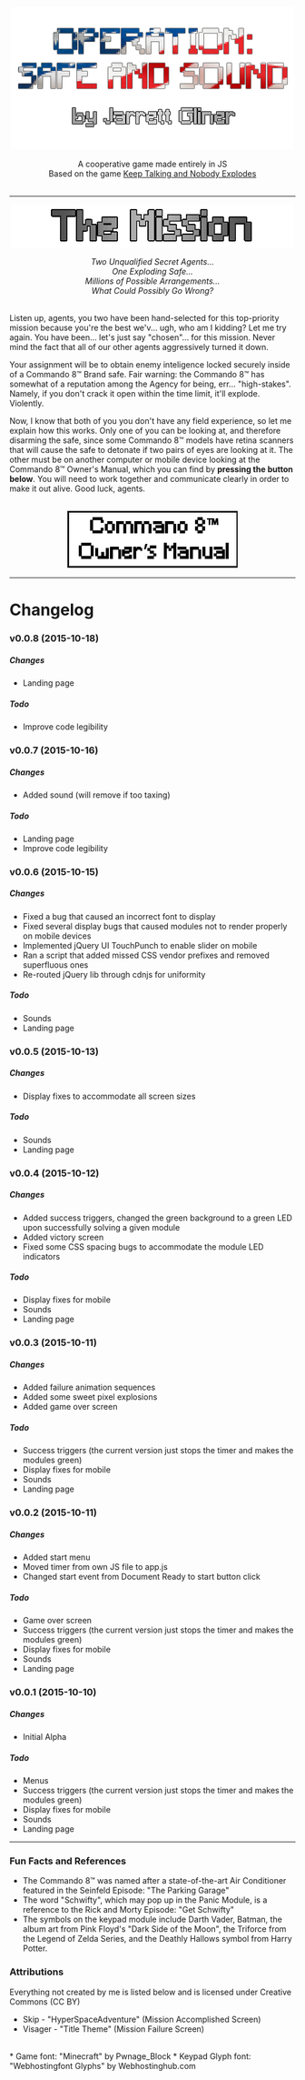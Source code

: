 <p align="center"><img src="/images/landing/githubtitle.png" /></p>

<p align="center">A cooperative game made entirely in JS<br>
Based on the game <a href="http://www.keeptalkinggame.com/">Keep Talking and Nobody Explodes</a><br><br>
</p>

---

<p align="center"><img src="/images/landing/mission.png" /></p>

<p align="center"><i>Two Unqualified Secret Agents...<br>One Exploding Safe...<br>Millions of Possible Arrangements...<br>What Could Possibly Go Wrong?<br><br></i></p>


Listen up, agents, you two have been hand-selected for this top-priority mission because you're the best we'v... ugh, who am I kidding? Let me try again. You have been... let's just say "chosen"... for this mission. Never mind the fact that 
all of our other agents aggressively turned it down.

Your assignment will be to obtain enemy inteligence locked securely inside of a Commando 8™ Brand safe. Fair warning: the Commando 8™ has somewhat of a reputation among the Agency for being, err... "high-stakes". Namely, if you don't crack it open within the time limit, it'll explode. Violently.

Now, I know that both of you you don't have any field experience, so let me explain how this works. Only one of you can be looking at, and therefore disarming the safe, since some Commando 8™ models have retina scanners that will cause the safe to detonate if two pairs of eyes are looking at it. The other must be on another computer or mobile device looking at the Commando 8™ Owner's Manual, which you can find by **pressing the button below**. You will need to work together and communicate clearly in order to make it out alive. Good luck, agents.<br><br>


[<p align="center"><img src="/images/landing/manualbutton.png"></p>](#)

---

# Changelog

### v0.0.8 (2015-10-18)

##### Changes
* Landing page

##### Todo
* Improve code legibility

### v0.0.7 (2015-10-16)

##### Changes
* Added sound (will remove if too taxing)

##### Todo
* Landing page
* Improve code legibility

### v0.0.6 (2015-10-15)

##### Changes
* Fixed a bug that caused an incorrect font to display
* Fixed several display bugs that caused modules not to render properly on mobile devices
* Implemented jQuery UI TouchPunch to enable slider on mobile
* Ran a script that added missed CSS vendor prefixes and removed superfluous ones
* Re-routed jQuery lib through cdnjs for uniformity

##### Todo
* Sounds
* Landing page

### v0.0.5 (2015-10-13)

##### Changes
* Display fixes to accommodate all screen sizes

##### Todo
* Sounds
* Landing page

### v0.0.4 (2015-10-12)

##### Changes
* Added success triggers, changed the green background to a green LED upon successfully solving a given module
* Added victory screen
* Fixed some CSS spacing bugs to accommodate the module LED indicators

##### Todo
* Display fixes for mobile
* Sounds
* Landing page

### v0.0.3 (2015-10-11)

##### Changes
* Added failure animation sequences
* Added some sweet pixel explosions
* Added game over screen

##### Todo
* Success triggers (the current version just stops the timer and makes the modules green)
* Display fixes for mobile
* Sounds
* Landing page

### v0.0.2 (2015-10-11)

##### Changes
* Added start menu
* Moved timer from own JS file to app.js
* Changed start event from Document Ready to start button click

##### Todo
* Game over screen
* Success triggers (the current version just stops the timer and makes the modules green)
* Display fixes for mobile
* Sounds
* Landing page


### v0.0.1 (2015-10-10)

##### Changes
* Initial Alpha

##### Todo
* Menus
* Success triggers (the current version just stops the timer and makes the modules green)
* Display fixes for mobile
* Sounds
* Landing page

---

### Fun Facts and References

* The Commando 8™ was named after a state-of-the-art Air Conditioner featured in the Seinfeld Episode: "The Parking Garage"
* The word "Schwifty", which may pop up in the Panic Module, is a reference to the Rick and Morty Episode: "Get Schwifty"
* The symbols on the keypad module include Darth Vader, Batman, the album art from Pink Floyd's "Dark Side of the Moon", the Triforce from the Legend of Zelda Series, and the Deathly Hallows symbol from Harry Potter.

### Attributions

Everything not created by me is listed below and is licensed under Creative Commons (CC BY)

* Skip - "HyperSpaceAdventure" (Mission Accomplished Screen)
* Visager - "Title Theme" (Mission Failure Screen)

<br>
* Game font: "Minecraft" by Pwnage_Block
* Keypad Glyph font: "Webhostingfont Glyphs" by Webhostinghub.com
